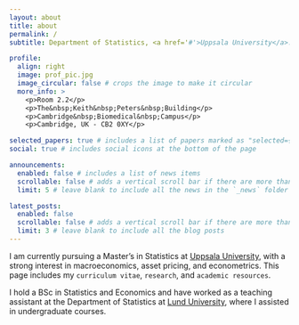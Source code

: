 ```yaml
---
layout: about
title: about
permalink: /
subtitle: Department of Statistics, <a href='#'>Uppsala University</a>.

profile:
  align: right
  image: prof_pic.jpg
  image_circular: false # crops the image to make it circular
  more_info: >
    <p>Room 2.2</p>
    <p>The&nbsp;Keith&nbsp;Peters&nbsp;Building</p>
    <p>Cambridge&nbsp;Biomedical&nbsp;Campus</p>
    <p>Cambridge, UK - CB2 0XY</p>

selected_papers: true # includes a list of papers marked as "selected={true}"
social: true # includes social icons at the bottom of the page

announcements:
  enabled: false # includes a list of news items
  scrollable: false # adds a vertical scroll bar if there are more than 3 news items
  limit: 5 # leave blank to include all the news in the `_news` folder

latest_posts:
  enabled: false
  scrollable: false # adds a vertical scroll bar if there are more than 3 new posts items
  limit: 3 # leave blank to include all the blog posts
---
```


I am currently pursuing a Master’s in Statistics at [Uppsala University](https://www.uu.se/en), with a strong interest in macroeconomics, asset pricing, and econometrics. This page includes my `curriculum vitae`, `research`, and `academic resources`.   

I hold a BSc in Statistics and Economics and have worked as a teaching assistant at the Department of Statistics at [Lund University](https://www.lunduniversity.lu.se/), where I assisted in undergraduate courses. 
